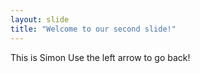 ```yaml
---
layout: slide
title: "Welcome to our second slide!"
---
```

This is Simon
Use the left arrow to go back!
